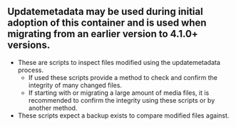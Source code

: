 ## Updatemetadata may be used during initial adoption of this container and is used when migrating from an earlier version to 4.1.0+ versions.
- These are scripts to inspect files modified using the updatemetadata process.
    - If used these scripts provide a method to check and confirm the integrity of many changed files.
    - If starting with or migrating a large amount of media files, it is recommended to confirm the integrity using these scripts or by another method.
- These scripts expect a backup exists to compare modified files against.
